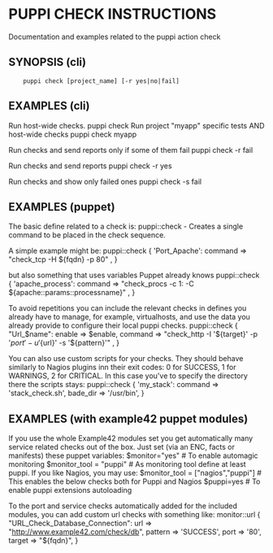 # PUPPI CHECK INSTRUCTIONS
Documentation and examples related to the puppi action check

## SYNOPSIS (cli)
        puppi check [project_name] [-r yes|no|fail]

## EXAMPLES (cli)
Run host-wide checks.
        puppi check
Run project "myapp" specific tests AND host-wide checks
        puppi check myapp

Run checks and send reports only if some of them fail
        puppi check -r fail

Run checks and send reports
        puppi check -r yes

Run checks and show only failed ones
        puppi check -s fail

## EXAMPLES (puppet)
The basic define related to a check is:
        puppi::check   - Creates a single command to be placed in the check sequence.

A simple example might be:
        puppi::check { 'Port_Apache':
          command  => "check_tcp -H ${fqdn} -p 80" ,
        }

but also something that uses variables Puppet already knows
        puppi::check { 'apache_process':
          command  => "check_procs  -c 1: -C ${apache::params::processname}" ,
        }

To avoid repetitions you can include the relevant checks in defines you already have
to manage, for example, virtualhosts, and use the data you already provide to configure
their local puppi checks.
        puppi::check { "Url_$name":
          enable   => $enable,
          command  => "check_http -I '${target}' -p '${port}' -u '${url}' -s '${pattern}'" ,
        }

You can also use custom scripts for your checks. They should behave similarly to Nagios plugins inn their exit codes: 0 for SUCCESS, 1 for WARNINGS, 2 for CRITICAL. In this case you've to specify the directory there the scripts stays:
        puppi::check { 'my_stack':
          command  => 'stack_check.sh',
          bade_dir => '/usr/bin',
        }


## EXAMPLES (with example42 puppet modules)
If you use the whole Example42 modules set you get automatically many service related checks out of the box.
Just set (via an ENC, facts or manifests) these puppet variables:
        $monitor="yes" # To enable automagic monitoring
        $monitor_tool = "puppi"  # As monitoring tool define at least puppi. If you like Nagios, you may use:
        $monitor_tool = ["nagios","puppi"] # This enables the below checks both for Puppi and Nagios
        $puppi=yes # To enable puppi extensions autoloading

To the port and service checks automatically added for the included modules, you can add custom url checks
with something like:
        monitor::url { "URL_Check_Database_Connection":
          url      => "http://www.example42.com/check/db",
          pattern  => 'SUCCESS',
          port     => '80',
          target   => "${fqdn}",
        }
